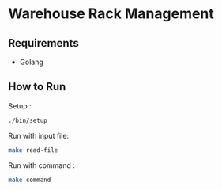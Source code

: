 # Warehouse Rack Management

## Requirements

- Golang

## How to Run

Setup :
```bash
./bin/setup
```

Run with input file:
```bash
make read-file
```

Run with command :
```bash
make command
```